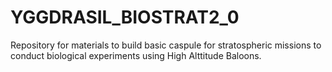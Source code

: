 # YGGDRASIL_BIOSTRAT2_0
Repository for materials to build basic caspule for stratospheric missions to conduct biological experiments using High Alttitude Baloons.
